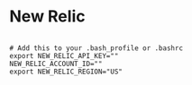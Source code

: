 # New Relic

<code>
# Add this to your .bash_profile or .bashrc
export NEW_RELIC_API_KEY="<your New Relic User API key>"
NEW_RELIC_ACCOUNT_ID="<yout New Relic Account ID>"
export NEW_RELIC_REGION="US"
</code>